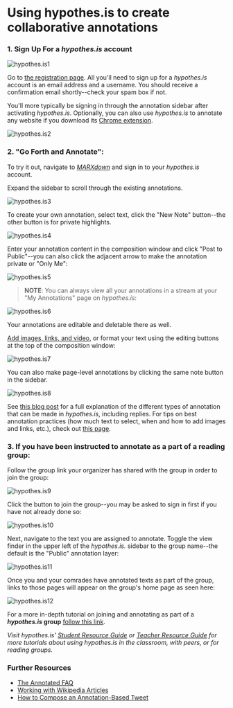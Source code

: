 # Using hypothes.is to create collaborative annotations

### 1. Sign Up For a *hypothes.is* account
![hypothes.is1](/assets/img/hypo-image1.png)

Go to [the registration page](https://web.hypothes.is/start/). All you'll need to sign up for a *hypothes.is* account is an email address and a username. You should receive a confirmation email shortly--check your spam box if not.

You'll more typically be signing in through the annotation sidebar after activating *hypothes.is*. Optionally, you can also use *hypothes.is* to annotate any website if you download its [Chrome extension](https://chrome.google.com/webstore/detail/hypothesis-web-pdf-annota/bjfhmglciegochdpefhhlphglcehbmek?hl=en).

![hypothes.is2](/assets/img/hypo-image2.png)

### 2. "Go Forth and Annotate":

To try it out, navigate to [*MARXdown*](https://marxdown.github.io/texts/ch07/) and sign in to your *hypothes.is* account.

Expand the sidebar to scroll through the existing annotations.

![hypothes.is3](/assets/img/hypo-image3.png)

To create your own annotation, select text, click the "New Note" button--the other button is for private highlights.

![hypothes.is4](/assets/img/hypo-image4.png)

Enter your annotation content in the composition window and click "Post to Public"--you can also click the adjacent arrow to make the annotation private or "Only Me":

![hypothes.is5](/assets/img/hypo-image5.png)

>**NOTE**: You can always view all your annotations in a stream at your "My Annotations" page on *hypothes.is*:

![hypothes.is6](/assets/img/hypo-image6.png)

Your annotations are editable and deletable there as well.

[Add images, links, and video,](https://web.hypothes.is/adding-links-images-and-videos/) or format your text using the editing buttons at the top of the composition window:

![hypothes.is7](/assets/img/hypo-image7.png)

You can also make page-level annotations by clicking the same note button in the sidebar.

![hypothes.is8](/assets/img/hypo-image8.png)

See [this blog post](https://web.hypothes.is/blog/varieties-of-hypothesis-annotations-and-their-uses/) for a full explanation of the different types of annotation that can be made in *hypothes.is*, including replies. For tips on best annotation practices (how much text to select, when and how to add images and links, etc.), check out [this page](https://web.hypothes.is/annotation-tips-for-students/).

### 3. If you have been instructed to annotate as a part of a reading group:

Follow the group link your organizer has shared with the group in order to join the group:

![hypothes.is9](/assets/img/hypo-image9.png)

Click the button to join the group--you may be asked to sign in first if you have not already done so:

![hypothes.is10](/assets/img/hypo-image10.png)

Next, navigate to the text you are assigned to annotate. Toggle the view finder in the upper left of the *hypothes.is.* sidebar to the group name--the default is the "Public" annotation layer:

![hypothes.is11](/assets/img/hypo-image11.png)

Once you and your comrades have annotated texts as part of the group, links to those pages will appear on the group's home page as seen here:

![hypothes.is12](/assets/img/hypo-image12.png)

For a more in-depth tutorial on joining and annotating as part of a ***hypothes.is* group** [follow this link](https://web.hypothes.is/blog/introducing-groups/).

*Visit *hypothes.is*' [Student Resource Guide](https://web.hypothes.is/student-resource-guide/) or [Teacher Resource Guide](https://web.hypothes.is/teacher-resource-guide/) for more tutorials about using hypothes.is in the classroom, with peers, or for reading groups.*

### Further Resources

* [The Annotated FAQ](https://web.hypothes.is/faq/)
* [Working with Wikipedia Articles](https://web.hypothes.is/blog/working-with-wikipedia-articles/)
* [How to Compose an Annotation-Based Tweet](https://web.hypothes.is/blog/how-to-compose-an-annotation-based-tweet/)




